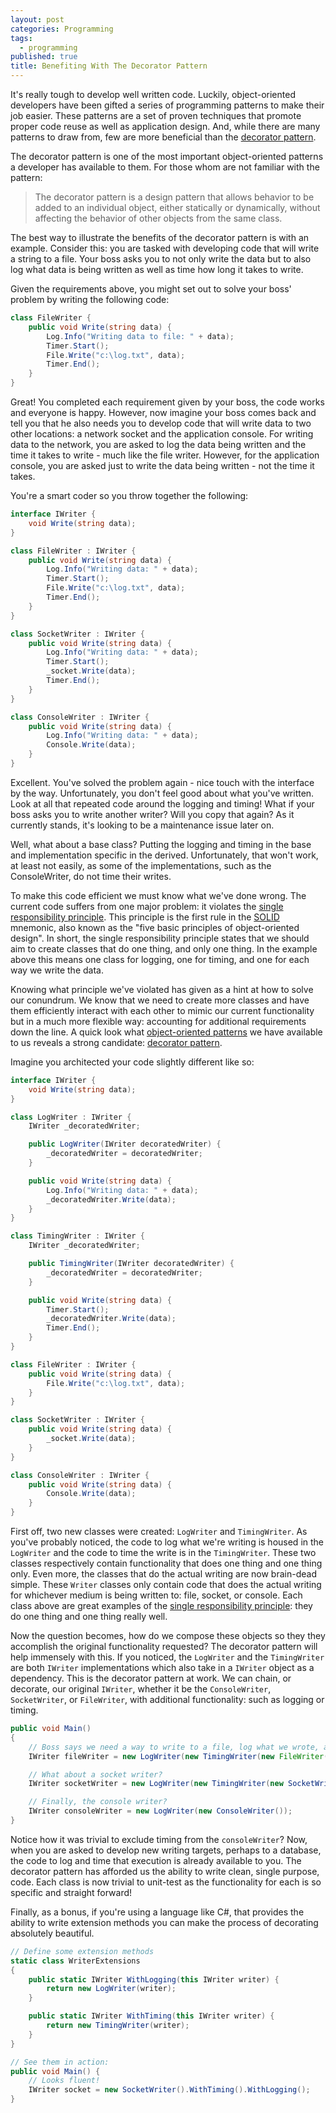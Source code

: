 ```yaml
---
layout: post
categories: Programming
tags:
  - programming
published: true
title: Benefiting With The Decorator Pattern
---
```


It's really tough to develop well written code. Luckily, object-oriented developers have been gifted a series of programming patterns to make their job easier. These patterns are a set of proven techniques that promote proper code reuse as well as application design. And, while there are many patterns to draw from, few are more beneficial than the [decorator pattern][3].

The decorator pattern is one of the most important object-oriented patterns a developer has available to them. For those whom are not familiar with the pattern:

> The decorator pattern is a design pattern that allows behavior to be added to an individual object, either statically or dynamically, without affecting the behavior of other objects from the same class.

The best way to illustrate the benefits of the decorator pattern is with an example. Consider this: you are tasked with developing code that will write a string to a file. Your boss asks you to not only write the data but to also log what data is being written as well as time how long it takes to write.

Given the requirements above, you might set out to solve your boss' problem by writing the following code:

```csharp
class FileWriter {
	public void Write(string data) {
		Log.Info("Writing data to file: " + data);
		Timer.Start();
		File.Write("c:\log.txt", data);
		Timer.End();
	}
}
```

Great! You completed each requirement given by your boss, the code works and everyone is happy. However, now imagine your boss comes back and tell you that he also needs you to develop code that will write data to two other locations: a network socket and the application console. For writing data to the network, you are asked to log the data being written and the time it takes to write - much like the file writer. However, for the application console, you are asked just to write the data being written - not the time it takes.

You're a smart coder so you throw together the following:

```csharp
interface IWriter {
	void Write(string data);
}

class FileWriter : IWriter {
	public void Write(string data) {
		Log.Info("Writing data: " + data);
		Timer.Start();
		File.Write("c:\log.txt", data);
		Timer.End();
	}
}

class SocketWriter : IWriter {
	public void Write(string data) {
		Log.Info("Writing data: " + data);
		Timer.Start();
		_socket.Write(data);
		Timer.End();
	}
}

class ConsoleWriter : IWriter {
	public void Write(string data) {
		Log.Info("Writing data: " + data);
		Console.Write(data);
	}
}
```

Excellent. You've solved the problem again - nice touch with the interface by the way. Unfortunately, you don't feel good about what you've written. Look at all that repeated code around the logging and timing! What if your boss asks you to write another writer? Will you copy that again? As it currently stands, it's looking to be a maintenance issue later on.

Well, what about a base class? Putting the logging and timing in the base and implementation specific in the derived. Unfortunately, that won't work, at least not easily, as some of the implementations, such as the ConsoleWriter, do not time their writes.

To make this code efficient we must know what we've done wrong. The current code suffers from one major problem: it violates the [single responsibility principle][1]. This principle is the first rule in the [SOLID][2] mnemonic, also known as the "five basic principles of object-oriented design". In short, the single responsibility principle states that we should aim to create classes that do one thing, and only one thing. In the example above this means one class for logging, one for timing, and one for each way we write the data.

Knowing what principle we've violated has given as a hint at how to solve our conundrum. We know that we need to create more classes and have them efficiently interact with each other to mimic our current functionality but in a much more flexible way: accounting for additional requirements down the line. A quick look what [object-oriented patterns](https://en.wikipedia.org/wiki/Design_Patterns#Patterns_by_Type) we have available to us reveals a strong candidate: [decorator pattern][3].

Imagine you architected your code slightly different like so:

```csharp
interface IWriter {
	void Write(string data);
}

class LogWriter : IWriter {
	IWriter _decoratedWriter;

	public LogWriter(IWriter decoratedWriter) {
		_decoratedWriter = decoratedWriter;
	}

	public void Write(string data) {
		Log.Info("Writing data: " + data);
		_decoratedWriter.Write(data);
	}
}

class TimingWriter : IWriter {
	IWriter _decoratedWriter;

	public TimingWriter(IWriter decoratedWriter) {
		_decoratedWriter = decoratedWriter;
	}

	public void Write(string data) {
		Timer.Start();
		_decoratedWriter.Write(data);
		Timer.End();
	}
}

class FileWriter : IWriter {
	public void Write(string data) {
		File.Write("c:\log.txt", data);
	}
}

class SocketWriter : IWriter {
	public void Write(string data) {
		_socket.Write(data);
	}
}

class ConsoleWriter : IWriter {
	public void Write(string data) {
		Console.Write(data);
	}
}
```

First off, two new classes were created: `LogWriter` and `TimingWriter`. As you've probably noticed, the code to log what we're writing is housed in the `LogWriter` and the code to time the write is in the `TimingWriter`. These two classes respectively contain functionality that does one thing and one thing only. Even more, the classes that do the actual writing are now brain-dead simple. These `Writer` classes only contain code that does the actual writing for whichever medium is being written to: file, socket, or console. Each class above are great examples of the [single responsibility principle][1]: they do one thing and one thing really well.

Now the question becomes, how do we compose these objects so they they accomplish the original functionality requested? The decorator pattern will help immensely with this. If you noticed, the `LogWriter` and the `TimingWriter` are both `IWriter` implementations which also take in a `IWriter` object as a dependency. This is the decorator pattern at work. We can chain, or decorate, our original `IWriter`, whether it be the `ConsoleWriter`, `SocketWriter`, or `FileWriter`, with additional functionality: such as logging or timing.

```java
public void Main()
{
	// Boss says we need a way to write to a file, log what we wrote, and time it? Easy!
	IWriter fileWriter = new LogWriter(new TimingWriter(new FileWriter()));

	// What about a socket writer?
	IWriter socketWriter = new LogWriter(new TimingWriter(new SocketWriter()));

	// Finally, the console writer?
	IWriter consoleWriter = new LogWriter(new ConsoleWriter());
}
```

Notice how it was trivial to exclude timing from the `consoleWriter`? Now, when you are asked to develop new writing targets, perhaps to a database, the code to log and time that execution is already available to you. The decorator pattern has afforded us the ability to write clean, single purpose, code. Each class is now trivial to unit-test as the functionality for each is so specific and straight forward!

Finally, as a bonus, if you're using a language like C#, that provides the ability to write extension methods you can make the process of decorating absolutely beautiful.

```csharp
// Define some extension methods
static class WriterExtensions
{
	public static IWriter WithLogging(this IWriter writer) {
		return new LogWriter(writer);
	}

	public static IWriter WithTiming(this IWriter writer) {
		return new TimingWriter(writer);
	}
}

// See them in action:
public void Main() {
	// Looks fluent!
	IWriter socket = new SocketWriter().WithTiming().WithLogging();
}
```





[1]: https://en.wikipedia.org/wiki/Single_responsibility_principle
[2]: https://en.wikipedia.org/wiki/SOLID_(object-oriented_design)
[3]: https://en.wikipedia.org/wiki/Decorator_pattern
[4]: https://en.wikipedia.org/wiki/Design_Patterns#Patterns_by_Type
